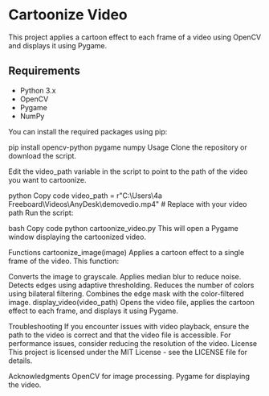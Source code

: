 # Cartoonize Video

This project applies a cartoon effect to each frame of a video using OpenCV and displays it using Pygame.

## Requirements

 - Python 3.x
 - OpenCV
 - Pygame
 - NumPy

You can install the required packages using pip:


   pip install opencv-python pygame numpy
Usage
Clone the repository or download the script.

Edit the video_path variable in the script to point to the path of the video you want to cartoonize.

python
Copy code
video_path = r"C:\Users\4a Freeboard\Videos\AnyDesk\demovedio.mp4"  # Replace with your video path
Run the script:

bash
Copy code
python cartoonize_video.py
This will open a Pygame window displaying the cartoonized video.

Functions
cartoonize_image(image)
Applies a cartoon effect to a single frame of the video. This function:

Converts the image to grayscale.
Applies median blur to reduce noise.
Detects edges using adaptive thresholding.
Reduces the number of colors using bilateral filtering.
Combines the edge mask with the color-filtered image.
display_video(video_path)
Opens the video file, applies the cartoon effect to each frame, and displays it using Pygame.

Troubleshooting
If you encounter issues with video playback, ensure the path to the video is correct and that the video file is accessible.
For performance issues, consider reducing the resolution of the video.
License
This project is licensed under the MIT License - see the LICENSE file for details.

Acknowledgments
OpenCV for image processing.
Pygame for displaying the video.
